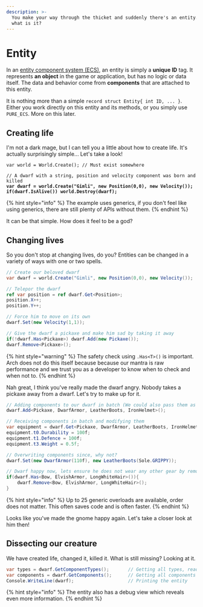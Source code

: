 ```yaml
---
description: >-
  You make your way through the thicket and suddenly there's an entity... but
  what is it?
---
```


# Entity

In an [entity component system (ECS)](concepts.md), an entity is simply a **unique ID** tag. It represents **an object** in the game or application, but has no logic or data itself. The data and behavior come from **components** that are attached to this entity.

It is nothing more than a simple `record struct Entity{ int ID, ... }`. Either you work directly on this entity and its methods, or you simply use `PURE_ECS`. More on this later.

## Creating life

I'm not a dark mage, but I can tell you a little about how to create life. It's actually surprisingly simple... Let's take a look!

<pre class="language-csharp"><code class="lang-csharp">var world = World.Create(); // Must exist somewhere

// A dwarf with a string, position and velocity component was born and killed
<strong>var dwarf = world.Create("Gimli", new Position(0,0), new Velocity());
</strong><strong>if(dwarf.IsAlive()) world.Destroy(dwarf);
</strong></code></pre>

{% hint style="info" %}
The example uses generics, if you don't feel like using generics, there are still plenty of APIs without them.
{% endhint %}

It can be that simple. How does it feel to be a god?

## Changing lives

So you don't stop at changing lives, do you? Entities can be changed in a variety of ways with one or two spells.

```csharp
// Create our beloved dwarf
var dwarf = world.Create("Gimli", new Position(0,0), new Velocity());

// Telepor the dwarf
ref var position = ref dwarf.Get<Position>;
position.X++;
position.Y++;

// Force him to move on its own
dwarf.Set(new Velocity(1,1));

// Give the dwarf a pickaxe and make him sad by taking it away
if(!dwarf.Has<Pickaxe>) dwarf.Add(new Pickaxe());
dwarf.Remove<Pickaxe>();
```

{% hint style="warning" %}
The safety check using `.Has<T>()` is important. Arch does not do this itself because because our mantra is raw performance and we trust you as a developer to know when to check and when not to.
{% endhint %}

Nah great, I think you've really made the dwarf angry. Nobody takes a pickaxe away from a dwarf. Let's try to make up for it.

```csharp
// Adding components to our dwarf in batch (We could also pass them as parameters)
dwarf.Add<Pickaxe, DwarfArmor, LeatherBoots, IronHelmet>();

// Receiving components in batch and modifying them
var equipment = dwarf.Get<Pickaxe, DwarfArmor, LeatherBoots, IronHelmet>();
equipment.t0.Durability = 100f;
equipment.t1.Defence = 100f;
equipment.t3.Weight = 0.5f;

// Overwriting components since, why not? 
dwarf.Set(new DwarfArmor(110f), new LeatherBoots(Sole.GRIPPY));

// Dwarf happy now, lets ensure he does not wear any other gear by removing it
if(dwarf.Has<Bow, ElvishArmor, LongWhiteHair>()){
    dwarf.Remove<Bow, ElvishArmor, LongWhiteHair>();
}
```

{% hint style="info" %}
Up to 25 generic overloads are available, order does not matter. This often saves code and is often faster.
{% endhint %}

Looks like you've made the gnome happy again. Let's take a closer look at him then!

## Dissecting our creature

We have created life, changed it, killed it. What is still missing? Looking at it.

```csharp
var types = dwarf.GetComponentTypes();       // Getting all types, readonly
var components = dwarf.GetComponents();      // Getting all components by boxing
Console.WriteLine(dwarf);                    // Printing the entity
```

{% hint style="info" %}
The entity also has a debug view which reveals even more information.
{% endhint %}


